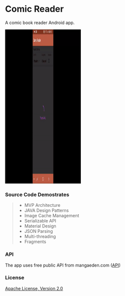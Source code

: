 # Comic Reader
A comic book reader Android app.

<img src="https://github.com/hemendra-sharma/ComicReader/blob/master/gif/recording.gif?raw=true" width="247" height="503"/>

### Source Code Demostrates
>  - MVP Architecture
>  - JAVA Design Patterns
>  - Image Cache Management
>  - Serializable API
>  - Material Design
>  - JSON Parsing
>  - Multi-threading
>  - Fragments

### API
The app uses free public API from mangaeden.com ([API](https://www.mangaeden.com/api/))

### License
[Apache License, Version 2.0](https://www.apache.org/licenses/LICENSE-2.0)
